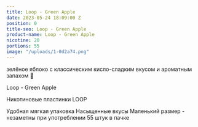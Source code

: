 ```yaml
---
title: Loop - Green Apple
date: 2023-05-24 18:09:00 Z
position: 0
title-seo: Loop - Green Apple
product-name: Loop - Green Apple
nicotine: 20
portions: 55
image: "/uploads/1-0d2a74.png"
---
```


 зелёное яблоко с классическим кисло-сладким вкусом и ароматным запахом 🍏

Loop - Green Apple

Никотиновые пластинки LOOP

Удобная мягкая упаковка
Насыщенные вкусы
Маленький размер - незаметны при употреблении
55 штук в пачке